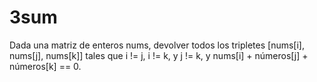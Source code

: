 # 3sum
Dada una matriz de enteros nums, devolver todos los tripletes [nums[i], nums[j], nums[k]] tales que i != j, i != k, y j != k, y nums[i] + números[j] + números[k] == 0.

